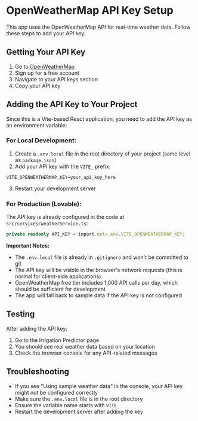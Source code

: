 # OpenWeatherMap API Key Setup

This app uses the OpenWeatherMap API for real-time weather data. Follow these steps to add your API key:

## Getting Your API Key

1. Go to [OpenWeatherMap](https://openweathermap.org/api)
2. Sign up for a free account
3. Navigate to your API keys section
4. Copy your API key

## Adding the API Key to Your Project

Since this is a Vite-based React application, you need to add the API key as an environment variable:

### For Local Development:

1. Create a `.env.local` file in the root directory of your project (same level as `package.json`)
2. Add your API key with the `VITE_` prefix:

```
VITE_OPENWEATHERMAP_KEY=your_api_key_here
```

3. Restart your development server

### For Production (Lovable):

The API key is already configured in the code at `src/services/weatherService.ts`:

```typescript
private readonly API_KEY = import.meta.env.VITE_OPENWEATHERMAP_KEY;
```

**Important Notes:**

- The `.env.local` file is already in `.gitignore` and won't be committed to git
- The API key will be visible in the browser's network requests (this is normal for client-side applications)
- OpenWeatherMap free tier includes 1,000 API calls per day, which should be sufficient for development
- The app will fall back to sample data if the API key is not configured

## Testing

After adding the API key:

1. Go to the Irrigation Predictor page
2. You should see real weather data based on your location
3. Check the browser console for any API-related messages

## Troubleshooting

- If you see "Using sample weather data" in the console, your API key might not be configured correctly
- Make sure the `.env.local` file is in the root directory
- Ensure the variable name starts with `VITE_`
- Restart the development server after adding the key
